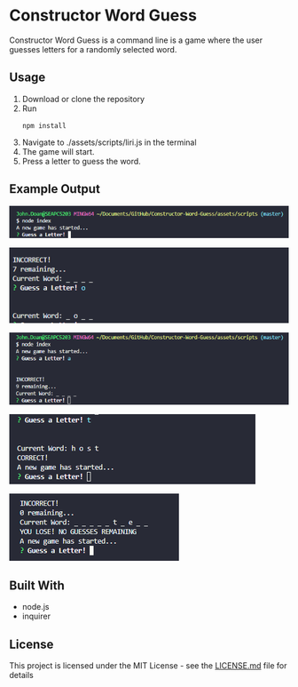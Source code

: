 # Constructor Word Guess

Constructor Word Guess is a command line is a game where the user guesses letters for a randomly selected word.

## Usage

1. Download or clone the repository
2. Run
   ```
   npm install
   ```
3. Navigate to ./assets/scripts/liri.js in the terminal
4. The game will start.
5. Press a letter to guess the word.

## Example Output

![GameStart](assets/images/GameStart.png?raw=true 'GameStart')

![CorrectGuess](assets/images/CorrectGuess.png?raw=true 'CorrectGuess')

![IncorrectGuess](assets/images/IncorrectGuess.png?raw=true 'IncorrectGuess')

![GameWin](assets/images/GameWin.png?raw=true 'GameWin')

![GameOver](assets/images/GameOver.png?raw=true 'GameOver')

## Built With

- node.js
- inquirer

## License

This project is licensed under the MIT License - see the [LICENSE.md](https://github.com/doanja/Recipe-Sluts/blob/master/LICENSE) file for details
